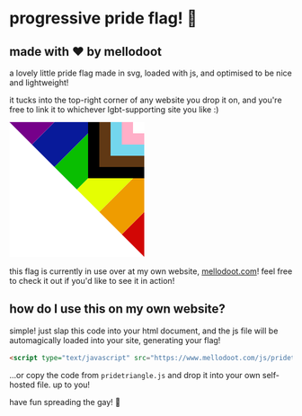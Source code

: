 # progressive pride flag! 🌈

## made with ❤ by mellodoot

a lovely little pride flag made in svg, loaded with js, and optimised to be nice and lightweight!

it tucks into the top-right corner of any website you drop it on, and you're free to link it to whichever lgbt-supporting site you like :)

![progressive pride flag](pridetriangle.svg)

this flag is currently in use over at my own website, [mellodoot.com](https://mellodoot.com)! feel free to check it out if you'd like to see it in action!

## how do I use this on my own website?

simple! just slap this code into your html document, and the js file will be automagically loaded into your site, generating your flag!

```html
<script type="text/javascript" src="https://www.mellodoot.com/js/pridetriangle.js" defer></script>
```

...or copy the code from `pridetriangle.js` and drop it into your own self-hosted file. up to you!

have fun spreading the gay! 🌈
